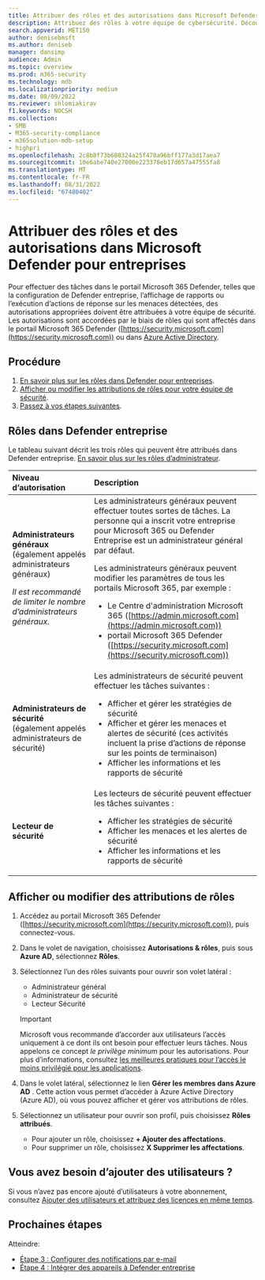 ```yaml
---
title: Attribuer des rôles et des autorisations dans Microsoft Defender pour entreprises
description: Attribuez des rôles à votre équipe de cybersécurité. Découvrez ces rôles et autorisations dans Defender entreprise.
search.appverid: MET150
author: denisebmsft
ms.author: deniseb
manager: dansimp
audience: Admin
ms.topic: overview
ms.prod: m365-security
ms.technology: mdb
ms.localizationpriority: medium
ms.date: 08/09/2022
ms.reviewer: shlomiakirav
f1.keywords: NOCSH
ms.collection:
- SMB
- M365-security-compliance
- m365solution-mdb-setup
- highpri
ms.openlocfilehash: 2c8b8f73b680324a25f478a96bff177a3d17aea7
ms.sourcegitcommit: 10e6abe740e27000e223378eb17d657a47555fa8
ms.translationtype: MT
ms.contentlocale: fr-FR
ms.lasthandoff: 08/31/2022
ms.locfileid: "67480402"
---
```

# <a name="assign-roles-and-permissions-in-microsoft-defender-for-business"></a>Attribuer des rôles et des autorisations dans Microsoft Defender pour entreprises

Pour effectuer des tâches dans le portail Microsoft 365 Defender, telles que la configuration de Defender entreprise, l’affichage de rapports ou l’exécution d’actions de réponse sur les menaces détectées, des autorisations appropriées doivent être attribuées à votre équipe de sécurité. Les autorisations sont accordées par le biais de rôles qui sont affectés dans le portail Microsoft 365 Defender ([https://security.microsoft.com](https://security.microsoft.com)) ou dans [Azure Active Directory](/azure/active-directory/roles/manage-roles-portal). 

## <a name="what-to-do"></a>Procédure

1. [En savoir plus sur les rôles dans Defender pour entreprises](#roles-in-defender-for-business).
2. [Afficher ou modifier les attributions de rôles pour votre équipe de sécurité](#view-or-edit-role-assignments).
3. [Passez à vos étapes suivantes](#next-steps).


## <a name="roles-in-defender-for-business"></a>Rôles dans Defender entreprise

Le tableau suivant décrit les trois rôles qui peuvent être attribués dans Defender entreprise. [En savoir plus sur les rôles d’administrateur](../../admin/add-users/about-admin-roles.md).

| Niveau d’autorisation | Description |
|:---|:---|
| **Administrateurs généraux** (également appelés administrateurs généraux) <p> *Il est recommandé de limiter le nombre d’administrateurs généraux.* | Les administrateurs généraux peuvent effectuer toutes sortes de tâches. La personne qui a inscrit votre entreprise pour Microsoft 365 ou Defender Entreprise est un administrateur général par défaut. <p> Les administrateurs généraux peuvent modifier les paramètres de tous les portails Microsoft 365, par exemple : <ul><li>Le Centre d'administration Microsoft 365 ([https://admin.microsoft.com](https://admin.microsoft.com))</li><li>portail Microsoft 365 Defender ([https://security.microsoft.com](https://security.microsoft.com))</li></ul> |
| **Administrateurs de sécurité** (également appelés administrateurs de sécurité) | Les administrateurs de sécurité peuvent effectuer les tâches suivantes : <ul><li>Afficher et gérer les stratégies de sécurité</li><li>Afficher et gérer les menaces et alertes de sécurité (ces activités incluent la prise d’actions de réponse sur les points de terminaison)</li><li>Afficher les informations et les rapports de sécurité</li></ul> |
| **Lecteur de sécurité** | Les lecteurs de sécurité peuvent effectuer les tâches suivantes :<ul><li>Afficher les stratégies de sécurité</li><li>Afficher les menaces et les alertes de sécurité</li><li>Afficher les informations et les rapports de sécurité</li></ul>  |


## <a name="view-or-edit-role-assignments"></a>Afficher ou modifier des attributions de rôles

1. Accédez au portail Microsoft 365 Defender ([https://security.microsoft.com](https://security.microsoft.com)), puis connectez-vous.

2. Dans le volet de navigation, choisissez **Autorisations & rôles**, puis sous **Azure AD**, sélectionnez **Rôles**.

3. Sélectionnez l’un des rôles suivants pour ouvrir son volet latéral :

   - Administrateur général
   - Administrateur de sécurité
   - Lecteur Sécurité

   > [!IMPORTANT]
   > Microsoft vous recommande d’accorder aux utilisateurs l’accès uniquement à ce dont ils ont besoin pour effectuer leurs tâches. Nous appelons ce concept *le privilège minimum* pour les autorisations. Pour plus d’informations, consultez [les meilleures pratiques pour l’accès le moins privilégié pour les applications](/azure/active-directory/develop/secure-least-privileged-access). 

4. Dans le volet latéral, sélectionnez le lien **Gérer les membres dans Azure AD** . Cette action vous permet d’accéder à Azure Active Directory (Azure AD), où vous pouvez afficher et gérer vos attributions de rôles.

5. Sélectionnez un utilisateur pour ouvrir son profil, puis choisissez **Rôles attribués**.

   - Pour ajouter un rôle, choisissez **+ Ajouter des affectations**.
   - Pour supprimer un rôle, choisissez **X Supprimer les affectations**. 

## <a name="need-to-add-users"></a>Vous avez besoin d’ajouter des utilisateurs ?

Si vous n’avez pas encore ajouté d’utilisateurs à votre abonnement, consultez [Ajouter des utilisateurs et attribuez des licences en même temps](mdb-add-users.md).

## <a name="next-steps"></a>Prochaines étapes

Atteindre:

- [Étape 3 : Configurer des notifications par e-mail](mdb-email-notifications.md)
- [Étape 4 : Intégrer des appareils à Defender entreprise](mdb-onboard-devices.md)